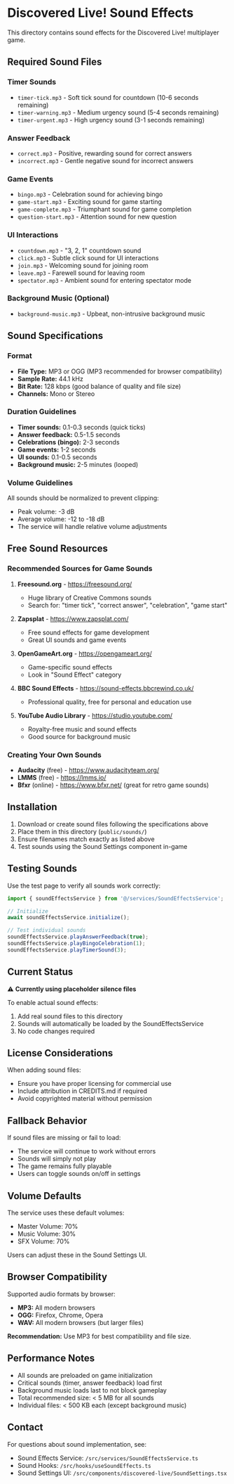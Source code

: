 # Discovered Live! Sound Effects

This directory contains sound effects for the Discovered Live! multiplayer game.

## Required Sound Files

### Timer Sounds
- `timer-tick.mp3` - Soft tick sound for countdown (10-6 seconds remaining)
- `timer-warning.mp3` - Medium urgency sound (5-4 seconds remaining)
- `timer-urgent.mp3` - High urgency sound (3-1 seconds remaining)

### Answer Feedback
- `correct.mp3` - Positive, rewarding sound for correct answers
- `incorrect.mp3` - Gentle negative sound for incorrect answers

### Game Events
- `bingo.mp3` - Celebration sound for achieving bingo
- `game-start.mp3` - Exciting sound for game starting
- `game-complete.mp3` - Triumphant sound for game completion
- `question-start.mp3` - Attention sound for new question

### UI Interactions
- `countdown.mp3` - "3, 2, 1" countdown sound
- `click.mp3` - Subtle click sound for UI interactions
- `join.mp3` - Welcoming sound for joining room
- `leave.mp3` - Farewell sound for leaving room
- `spectator.mp3` - Ambient sound for entering spectator mode

### Background Music (Optional)
- `background-music.mp3` - Upbeat, non-intrusive background music

## Sound Specifications

### Format
- **File Type:** MP3 or OGG (MP3 recommended for browser compatibility)
- **Sample Rate:** 44.1 kHz
- **Bit Rate:** 128 kbps (good balance of quality and file size)
- **Channels:** Mono or Stereo

### Duration Guidelines
- **Timer sounds:** 0.1-0.3 seconds (quick ticks)
- **Answer feedback:** 0.5-1.5 seconds
- **Celebrations (bingo):** 2-3 seconds
- **Game events:** 1-2 seconds
- **UI sounds:** 0.1-0.5 seconds
- **Background music:** 2-5 minutes (looped)

### Volume Guidelines
All sounds should be normalized to prevent clipping:
- Peak volume: -3 dB
- Average volume: -12 to -18 dB
- The service will handle relative volume adjustments

## Free Sound Resources

### Recommended Sources for Game Sounds
1. **Freesound.org** - https://freesound.org/
   - Huge library of Creative Commons sounds
   - Search for: "timer tick", "correct answer", "celebration", "game start"

2. **Zapsplat** - https://www.zapsplat.com/
   - Free sound effects for game development
   - Great UI sounds and game events

3. **OpenGameArt.org** - https://opengameart.org/
   - Game-specific sound effects
   - Look in "Sound Effect" category

4. **BBC Sound Effects** - https://sound-effects.bbcrewind.co.uk/
   - Professional quality, free for personal and education use

5. **YouTube Audio Library** - https://studio.youtube.com/
   - Royalty-free music and sound effects
   - Good source for background music

### Creating Your Own Sounds
- **Audacity** (free) - https://www.audacityteam.org/
- **LMMS** (free) - https://lmms.io/
- **Bfxr** (online) - https://www.bfxr.net/ (great for retro game sounds)

## Installation

1. Download or create sound files following the specifications above
2. Place them in this directory (`public/sounds/`)
3. Ensure filenames match exactly as listed above
4. Test sounds using the Sound Settings component in-game

## Testing Sounds

Use the test page to verify all sounds work correctly:

```typescript
import { soundEffectsService } from '@/services/SoundEffectsService';

// Initialize
await soundEffectsService.initialize();

// Test individual sounds
soundEffectsService.playAnswerFeedback(true);
soundEffectsService.playBingoCelebration(1);
soundEffectsService.playTimerSound(3);
```

## Current Status

⚠️ **Currently using placeholder silence files**

To enable actual sound effects:
1. Add real sound files to this directory
2. Sounds will automatically be loaded by the SoundEffectsService
3. No code changes required

## License Considerations

When adding sound files:
- Ensure you have proper licensing for commercial use
- Include attribution in CREDITS.md if required
- Avoid copyrighted material without permission

## Fallback Behavior

If sound files are missing or fail to load:
- The service will continue to work without errors
- Sounds will simply not play
- The game remains fully playable
- Users can toggle sounds on/off in settings

## Volume Defaults

The service uses these default volumes:
- Master Volume: 70%
- Music Volume: 30%
- SFX Volume: 70%

Users can adjust these in the Sound Settings UI.

## Browser Compatibility

Supported audio formats by browser:
- **MP3:** All modern browsers
- **OGG:** Firefox, Chrome, Opera
- **WAV:** All modern browsers (but larger files)

**Recommendation:** Use MP3 for best compatibility and file size.

## Performance Notes

- All sounds are preloaded on game initialization
- Critical sounds (timer, answer feedback) load first
- Background music loads last to not block gameplay
- Total recommended size: < 5 MB for all sounds
- Individual files: < 500 KB each (except background music)

## Contact

For questions about sound implementation, see:
- Sound Effects Service: `/src/services/SoundEffectsService.ts`
- Sound Hooks: `/src/hooks/useSoundEffects.ts`
- Sound Settings UI: `/src/components/discovered-live/SoundSettings.tsx`
